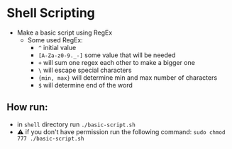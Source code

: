 # Shell Scripting

- Make a basic script using RegEx
  - Some used RegEx:
    - `^` initial value
    - `[A-Za-z0-9._-]` some value that will be needed
    - `+` will sum one regex each other to make a bigger one
    - `\` will escape special characters
    - `{min, max}` will determine min and max number of characters
    - `$` will determine end of the word

## How run:

- in `shell` directory run `./basic-script.sh`
- :warning: if you don't have permission run the following command: `sudo chmod 777 ./basic-script.sh`
